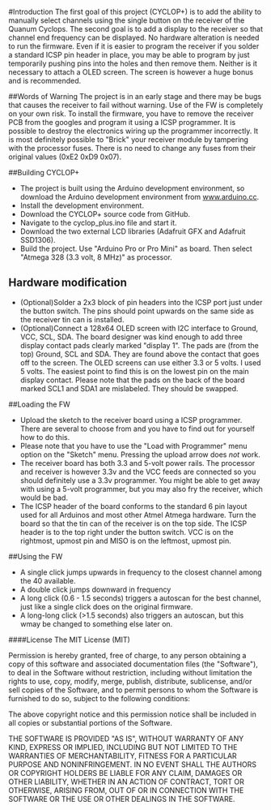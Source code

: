 #Introduction
The first goal of this project (CYCLOP+) is to add the ability to manually select channels using the single button on the receiver of the Quanum Cyclops.
The second goal is to add a display to the receiver so that channel end frequency can be displayed.
No hardware alteration is needed to run the firmware. Even if it is easier to program the receiver if you solder a standard ICSP pin header in place, you may be able to program by just temporarily pushing pins into the holes and then remove them. Neither is it necessary to attach a OLED screen. The screen is however a huge bonus and is recommended.

##Words of Warning
The project is in an early stage and there may be bugs that causes the receiver to fail without warning. Use of the FW is completely on your own risk.
To install the firmware, you have to remove the receiver PCB from the googles and program it using a ICSP programmer. It is possible to destroy the electronics wiring up the programmer incorrectly.
It is most definitely possible to "Brick" your receiver module by tampering with the processor fuses. There is no need to change any fuses from their original values (0xE2 0xD9 0x07).

##Building CYCLOP+
- The project is built using the Arduino development environment, so download the Arduino development environment from www.arduino.cc.
- Install the development environment.
- Download the CYCLOP+ source code from GitHub.
- Navigate to the cyclop_plus.ino file and start it.
- Download the two external LCD libraries (Adafruit GFX and Adafruit SSD1306).
- Build the project. Use "Arduino Pro or Pro Mini" as board. Then select "Atmega 328 (3.3 volt, 8 MHz)" as processor.

## Hardware modification
- (Optional)Solder a 2x3 block of pin headers into the ICSP port just under the button switch. The pins should point upwards on the same side as the receiver tin can is installed.
- (Optional)Connect a 128x64 OLED screen with I2C interface to Ground, VCC, SCL, SDA. The board designer was kind enough to add three display contact pads clearly marked "display 1". The pads are (from the top) Ground, SCL and SDA. They are found above the contact that goes off to the screen. The OLED screens can use either 3.3 or 5 volts. I used 5 volts. The easiest point to find this is on the lowest pin on the main display contact. Please note that the pads on the back of the board marked SCL1 and SDA1 are mislabeled. They should be swapped. 

##Loading the FW
- Upload the sketch to the receiver board using a ICSP programmer. There are several to choose from and you have to find out for yourself how to do this.
- Please note that you have to use the "Load with Programmer" menu option on the "Sketch" menu. Pressing the upload arrow does _not_ work.
- The receiver board has both 3.3 and 5-volt power rails. The processor and receiver is however 3.3v and the VCC feeds are connected so you should definitely use a 3.3v programmer. You might be able to get away with using a 5-volt programmer, but you may also fry the receiver, which would be bad.
- The ICSP header of the board conforms to the standard 6 pin layout used for all Arduinos and most other Atmel Atmega hardware. Turn the board so that the tin can of the receiver is on the top side. The ICSP header is to the top right under the button switch. VCC is on the rightmost, upmost pin and MISO is on the leftmost, upmost pin.

##Using the FW
- A single click jumps upwards in frequency to the closest channel among the 40 available.
- A double click jumps downward in frequency
- A long click (0.6 - 1.5 seconds) triggers a autoscan for the best channel, just like a single click does on the original firmware.
- A long-long click (>1.5 seconds) also triggers an autoscan, but this wmay be changed to something else later on.

####License
The MIT License (MIT)

Permission is hereby granted, free of charge, to any person obtaining a copy
of this software and associated documentation files (the "Software"), to deal
in the Software without restriction, including without limitation the rights
to use, copy, modify, merge, publish, distribute, sublicense, and/or sell
copies of the Software, and to permit persons to whom the Software is
furnished to do so, subject to the following conditions:

The above copyright notice and this permission notice shall be included in all
copies or substantial portions of the Software.

THE SOFTWARE IS PROVIDED "AS IS", WITHOUT WARRANTY OF ANY KIND, EXPRESS OR
IMPLIED, INCLUDING BUT NOT LIMITED TO THE WARRANTIES OF MERCHANTABILITY,
FITNESS FOR A PARTICULAR PURPOSE AND NONINFRINGEMENT. IN NO EVENT SHALL THE
AUTHORS OR COPYRIGHT HOLDERS BE LIABLE FOR ANY CLAIM, DAMAGES OR OTHER
LIABILITY, WHETHER IN AN ACTION OF CONTRACT, TORT OR OTHERWISE, ARISING FROM,
OUT OF OR IN CONNECTION WITH THE SOFTWARE OR THE USE OR OTHER DEALINGS IN THE
SOFTWARE.
